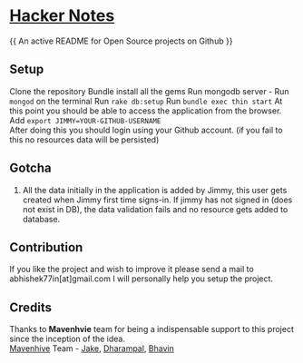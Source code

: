 # [Hacker Notes](http://www.thehackernotes.com)
{{ An active README for Open Source projects on Github }}

## Setup
Clone the repository
Bundle install all the gems
Run mongodb server - Run `mongod` on the terminal
Run `rake db:setup`
Run `bundle exec thin start`
At this point you should be able to access the application from the browser.
Add `export JIMMY=YOUR-GITHUB-USERNAME`  
After doing this you should login using your Github account. (if you fail to this no resources data will be persisted)

## Gotcha
1. All the data initially in the application is added by Jimmy, this user gets created when Jimmy first time signs-in.
If jimmy has not signed in (does not exist in DB), the data validation fails and no resource gets added to database.

## Contribution
If you like the project and wish to improve it please send a mail to abhishek77in[at]gmail.com I will personally help you setup the project.


## Credits
Thanks to **Mavenhvie** team for being a indispensable support to this project since the inception of the idea.  
[Mavenhive](http://www.mavenhive.in/) Team - [Jake](https://twitter.com/anandhak), [Dharampal](https://twitter.com/codemangler), [Bhavin](https://twitter.com/bhavinjavia)  
